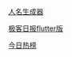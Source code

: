 

[人名生成器](https://github.com/wainshine/Chinese-Names-Corpus)

[极客日报flutter版](https://github.com/aicareles/GitClub-Flutter)

[今日热榜](https://github.com/tophubs/TopList)
